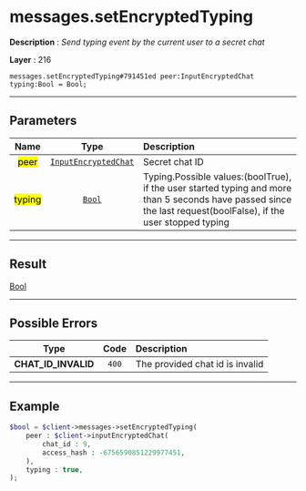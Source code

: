 # messages.setEncryptedTyping

**Description** : *Send typing event by the current user to a secret chat*

**Layer** : 216

```tl
messages.setEncryptedTyping#791451ed peer:InputEncryptedChat typing:Bool = Bool;
```

---

## Parameters

| Name | Type | Description |
| :---: | :---: | :--- |
| <mark>peer</mark> | [`InputEncryptedChat`](type/InputEncryptedChat) | Secret chat ID |
| <mark>typing</mark> | [`Bool`](type/Bool) | Typing.Possible values:(boolTrue), if the user started typing and more than 5 seconds have passed since the last request(boolFalse), if the user stopped typing |

---

## Result

[Bool](type/Bool)

---

## Possible Errors

| Type | Code | Description |
| :---: | :---: | :--- |
| **CHAT_ID_INVALID** | `400` | The provided chat id is invalid |

---

## Example

```php
$bool = $client->messages->setEncryptedTyping(
	peer : $client->inputEncryptedChat(
		chat_id : 9,
		access_hash : -6756590851229977451,
	),
	typing : true,
);
```